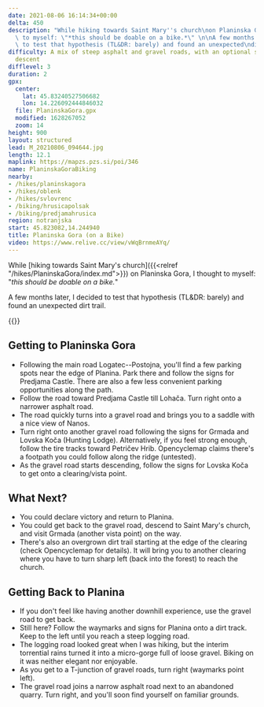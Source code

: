 ```yaml
---
date: 2021-08-06 16:14:34+00:00
delta: 450
description: "While hiking towards Saint Mary''s church\non Planinska Gora, I thought\
  \ to myself: \"*this should be doable on a bike.*\" \n\nA few months later, I decided\
  \ to test that hypothesis (TL&DR: barely) and found an unexpected\ndirt trail.\n"
difficulty: A mix of steep asphalt and gravel roads, with an optional singletrack
  descent
difflevel: 3
duration: 2
gpx:
  center:
    lat: 45.83240527506682
    lon: 14.226092444846032
  file: PlaninskaGora.gpx
  modified: 1628267052
  zoom: 14
height: 900
layout: structured
lead: M_20210806_094644.jpg
length: 12.1
maplink: https://mapzs.pzs.si/poi/346
name: PlaninskaGoraBiking
nearby:
- /hikes/planinskagora
- /hikes/oblenk
- /hikes/svlovrenc
- /biking/hrusicapolsak
- /biking/predjamahrusica
region: notranjska
start: 45.823082,14.244940
title: Planinska Gora (on a Bike)
video: https://www.relive.cc/view/vWqBrnmeAYq/
---
```

While [hiking towards Saint Mary's church]({{<relref "/hikes/PlaninskaGora/index.md">}}) on Planinska Gora, I thought to myself: "*this should be doable on a bike.*"

A few months later, I decided to test that hypothesis (TL&DR: barely) and found an unexpected dirt trail.
  
{{<hike-details>}}

## Getting to Planinska Gora

* Following the main road Logatec--Postojna, you'll find a few parking spots near the edge of Planina. Park there and follow the signs for Predjama Castle. There are also a few less convenient parking opportunities along the path.
* Follow the road toward Predjama Castle till Lohača. Turn right onto a narrower asphalt road.
* The road quickly turns into a gravel road and brings you to a saddle with a nice view of Nanos.
* Turn right onto another gravel road following the signs for Grmada and Lovska Koča (Hunting Lodge). Alternatively, if you feel strong enough, follow the tire tracks toward Petričev Hrib. Opencyclemap claims there's a footpath you could follow along the ridge (untested).
* As the gravel road starts descending, follow the signs for Lovska Koča to get onto a clearing/vista point.

## What Next?

* You could declare victory and return to Planina.
* You could get back to the gravel road, descend to Saint Mary's church, and visit Grmada (another vista point) on the way.
* There's also an overgrown dirt trail starting at the edge of the clearing (check Opencyclemap for details). It will bring you to another clearing where you have to turn sharp left (back into the forest) to reach the church.

## Getting Back to Planina

* If you don't feel like having another downhill experience, use the gravel road to get back.
* Still here? Follow the waymarks and signs for Planina onto a dirt track. Keep to the left until you reach a steep logging road.
* The logging road looked great when I was hiking, but the interim torrential rains turned it into a micro-gorge full of loose gravel. Biking on it was neither elegant nor enjoyable.
* As you get to a T-junction of gravel roads, turn right (waymarks point left).
* The gravel road joins a narrow asphalt road next to an abandoned quarry. Turn right, and you'll soon find yourself on familiar grounds.
